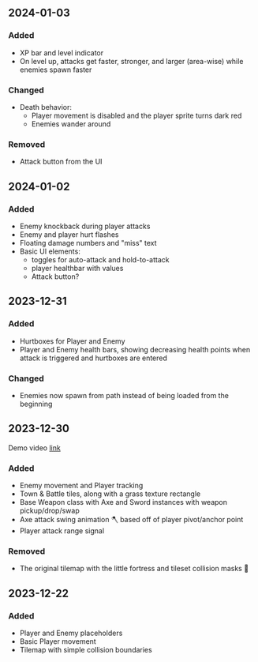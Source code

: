 ## 2024-01-03
### Added
- XP bar and level indicator
- On level up, attacks get faster, stronger, and larger (area-wise) while enemies spawn faster

### Changed
- Death behavior:
  - Player movement is disabled and the player sprite turns dark red
  - Enemies wander around

### Removed
- Attack button from the UI


## 2024-01-02
### Added
- Enemy knockback during player attacks
- Enemy and player hurt flashes
- Floating damage numbers and "miss" text
- Basic UI elements:
  - toggles for auto-attack and hold-to-attack
  - player healthbar with values
  - Attack button?


## 2023-12-31
### Added
- Hurtboxes for Player and Enemy
- Player and Enemy health bars, showing decreasing health points when attack is triggered and hurtboxes are entered

### Changed
- Enemies now spawn from path instead of being loaded from the beginning


## 2023-12-30
Demo video [link](https://www.youtube.com/watch?v=V1uBrWeMzxg)
### Added
- Enemy movement and Player tracking
- Town & Battle tiles, along with a grass texture rectangle
- Base Weapon class with Axe and Sword instances with weapon pickup/drop/swap
- Axe attack swing animation 🪓 based off of player pivot/anchor point
- Player attack range signal

### Removed
- The original tilemap with the little fortress and tileset collision masks 🥲


## 2023-12-22
### Added
- Player and Enemy placeholders
- Basic Player movement
- Tilemap with simple collision boundaries
